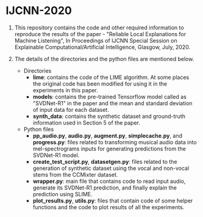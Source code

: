 # IJCNN-2020

1. This repository contains the code and other required information to reproduce the results of the paper - "Reliable Local Explanations for Machine Listening", In Proceedings of IJCNN Special Session on Explainable Computational/Artificial Intelligence, Glasgow, July, 2020.

2. The details of the directories and the python files are mentioned below.
   - Directories
     - **lime**: contains the code of the LIME algorithm. At some places the original code has been modified for using it in the    experiments in this paper. 
     - **models**: contains the pre-trained Tensorflow model called as "SVDNet-R1" in the paper and the mean and standard deviation of input data for each dataset.
     - **synth_data**: contains the synthetic dataset and ground-truth information used in Section 5 of the paper. 
   - Python files
     - **pp_audio.py**, **audio.py**, **augment.py**, **simplecache.py**, and **progress.py**: files related to transforming musical audio data into mel-spectrograms inputs for generating predictions from the SVDNet-R1 model.
     - **create_test_script.py**, **datasetgen.py**: files related to the generation of synthetic dataset using the vocal and non-vocal stems from the CCMixter dataset.
     - **wrapper.py**: main file that contains code to read input audio, generate its SVDNet-R1 prediction, and finally explain the prediction using SLIME.
     - **plot_results.py**, **utils.py**: files that contain code of some helper functions and the code to plot results of all the experiments.
